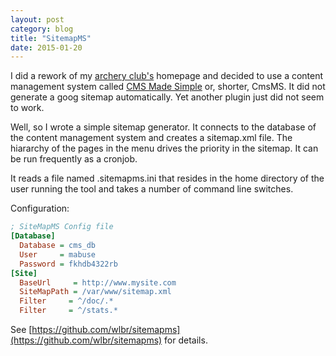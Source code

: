```yaml
---
layout: post
category: blog
title: "SitemapMS"
date: 2015-01-20
---
```


I did a rework of my [archery club's](https://www.bsc-karlsruhe.de) homepage and decided to use a content management system called [CMS Made Simple](https://www.cmsmadesimple.org/) or, shorter, CmsMS. It did not generate a goog sitemap automatically. Yet another plugin just did not seem to work.

Well, so I wrote a simple sitemap generator. It connects to the database of the content management system and creates a sitemap.xml file. The hiararchy of the pages in the menu drives the priority in the sitemap. It can be run frequently as a cronjob.

It reads a file named  .sitemapms.ini that resides in the home directory of the user running the tool and takes a number of command line switches.

Configuration:
```ini
; SiteMapMS Config file
[Database]
  Database = cms_db
  User     = mabuse
  Password = fkhdb4322rb
[Site]
  BaseUrl     = http://www.mysite.com
  SiteMapPath = /var/www/sitemap.xml
  Filter     = ^/doc/.*
  Filter     = ^/stats.*
```

See [https://github.com/wlbr/sitemapms](https://github.com/wlbr/sitemapms) for details.
